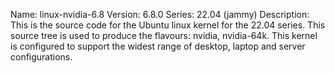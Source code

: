 Name:    linux-nvidia-6.8
Version: 6.8.0
Series:  22.04 (jammy)
Description:
    This is the source code for the Ubuntu linux kernel for the 22.04 series. This
    source tree is used to produce the flavours: nvidia, nvidia-64k.
    This kernel is configured to support the widest range of desktop, laptop and
    server configurations.

